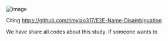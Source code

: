 
![image](https://user-images.githubusercontent.com/37830460/235340743-a6ded647-46da-4334-9d1b-fbf0c1f84fdb.png)


Citing https://github.com/timxiao317/E2E-Name-Disambiguation

We have share all codes about this study. If someone wants to 
